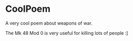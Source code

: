 # CoolPoem
A very cool poem about weapons of war.

The Mk 48 Mod 0 is very useful for killing lots of people :]
